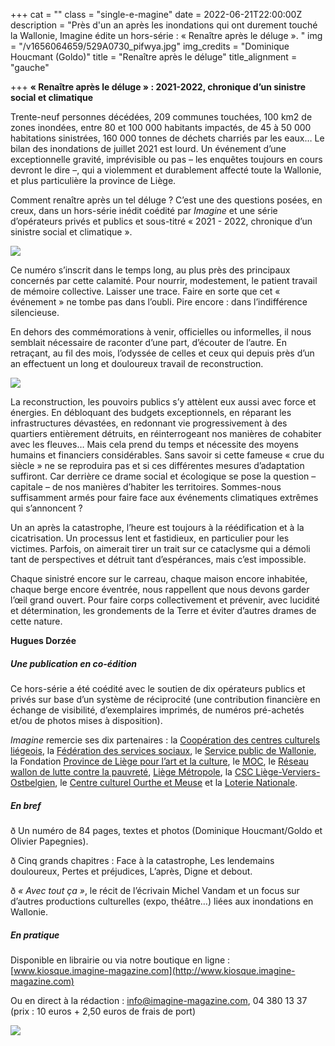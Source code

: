 +++
cat = ""
class = "single-e-magine"
date = 2022-06-21T22:00:00Z
description = "Près d'un an après les inondations qui ont durement touché la Wallonie, Imagine édite un hors-série : « Renaître après le déluge ». "
img = "/v1656064659/529A0730_pifwya.jpg"
img_credits = "Dominique Houcmant (Goldo)"
title = "Renaître après le déluge"
title_alignment = "gauche"

+++
**« Renaître après le déluge » : 2021-2022, chronique d’un sinistre social et climatique**

Trente-neuf personnes décédées, 209 communes touchées, 100 km2 de zones inondées, entre 80 et 100 000 habitants impactés, de 45 à 50 000 habitations sinistrées, 160 000 tonnes de déchets charriés par les eaux… Le bilan des inondations de juillet 2021 est lourd. Un événement d’une exceptionnelle gravité, imprévisible ou pas – les enquêtes toujours en cours devront le dire –, qui a violemment et durablement affecté toute la Wallonie, et plus particulière la province de Liège. 

Comment renaître après un tel déluge ? C’est une des questions posées, en creux, dans un hors-série inédit coédité par _Imagine_ et une série d’opérateurs privés et publics et sous-titré « 2021 - 2022, chronique d’un sinistre social et climatique ».

![](https://res.cloudinary.com/drg3m95yg/image/upload/c_limit,dpr_auto,q_70,w_1000,f_auto/v1655909581/HS_Innondations_Cover_kyxdof.jpg)

Ce numéro s’inscrit dans le temps long, au plus près des principaux concernés par cette calamité. Pour nourrir, modestement, le patient travail de mémoire collective. Laisser une trace. Faire en sorte que cet « événement » ne tombe pas dans l’oubli. Pire encore : dans l’indifférence silencieuse.

En dehors des commémorations à venir, officielles ou informelles, il nous semblait nécessaire de raconter d’une part, d’écouter de l’autre. En retraçant, au fil des mois, l’odyssée de celles et ceux qui depuis près d’un an effectuent un long et douloureux travail de reconstruction.

![](https://res.cloudinary.com/drg3m95yg/image/upload/c_limit,dpr_auto,q_70,w_1000,f_auto/v1656060813/HS_Innondations-2_page-0001_pgxst9.jpg)

La reconstruction, les pouvoirs publics s’y attèlent eux aussi avec force et énergies. En débloquant des budgets exceptionnels, en réparant les infrastructures dévastées, en redonnant vie progressivement à des quartiers entièrement détruits, en réinterrogeant nos manières de cohabiter avec les fleuves… Mais cela prend du temps et nécessite des moyens humains et financiers considérables. Sans savoir si cette fameuse « crue du siècle » ne se reproduira pas et si ces différentes mesures d’adaptation suffiront. Car derrière ce drame social et écologique se pose la question – capitale – de nos manières d’habiter les territoires. Sommes-nous suffisamment armés pour faire face aux événements climatiques extrêmes qui s’annoncent ?

Un an après la catastrophe, l’heure est toujours à la réédification et à la cicatrisation. Un processus lent et fastidieux, en particulier pour les victimes. Parfois, on aimerait tirer un trait sur ce cataclysme qui a démoli tant de perspectives et détruit tant d’espérances, mais c’est impossible.

Chaque sinistré encore sur le carreau, chaque maison encore inhabitée, chaque berge encore éventrée, nous rappellent que nous devons garder l’œil grand ouvert. Pour faire corps collectivement et prévenir, avec lucidité et détermination, les grondements de la Terre et éviter d’autres drames de cette nature.

**Hugues Dorzée**

##### **Une publication en co-édition**

Ce hors-série a été coédité avec le soutien de dix opérateurs publics et privés sur base d’un système de réciprocité (une contribution financière en échange de visibilité, d’exemplaires imprimés, de numéros pré-achetés et/ou de photos mises à disposition).

_Imagine_ remercie ses dix partenaires : la [Coopération des centres culturels liégeois](https://4w0cp.r.bh.d.sendibt3.com/mk/cl/f/EZVP1GobUVgRzxbSyNS55YjxrR_grx5xAIJS365-qpnIgr_N0s_oRe7W3kjCuWE1blwIj3OXxI5Ocm4i42aeHrKCiJWnxpqsUERmMhSURym6fYATJglXGlAVo_slP5P4G0ffLrEMiiHY-u_57Q3k6ZKdOcFhbdl522Dt5ypjPwxtV3Bp8yGvfA6-zzP6lsMDf896), la [Fédération des services sociaux](https://4w0cp.r.bh.d.sendibt3.com/mk/cl/f/0qDHmm6orXzOYSaSJbO1YDHc0cfNdrLsCDk8JVxnwTTbiIB45GRuG1IXPFBtmvFkud3PB9y_fmdhKxVaFxU3SILQFofcUXJB5mcWQNh8D3pKe4JohCX-V2WaCxYJyPrxIX9mhz2HtGtHW27t-OkaWH5z7kme8oIw_L6ZoUjgJrBF05uaMa_jAoZyou0oOCpiSekfvw), le [Service public de Wallonie](https://4w0cp.r.bh.d.sendibt3.com/mk/cl/f/DD76kIKNNHsFRPsVH_0L7oj2-gwuKlUjStjXWkzBMP4v08E3JwPTMlvdXMD83rRnCHui7ZbkcMEs0wZe5JI9CghjSEzXPzqJvu5tPU8RFdNwW_xQLlt-Oe1ebittuwC84UE1HcrsLZMPYcacVFHRW6KDp_77c8PAY1SX0zRCPQlUuBp89a4cU7fZnKZG-ks_wfSI), la Fondation [Province de Liège pour l’art et la culture](https://4w0cp.r.bh.d.sendibt3.com/mk/cl/f/4rRc4UD0dvkq6SGIkhTdl57uNy9LCzSFR3TL9fcqHjaitnmOBpMOSlGIgvgdXRF6M3V8xTUC6vzTcB5B8sY26PCv7DYodKvdwGRsWLqwTEk08JiMwXNA6PFdLx8Ejwl7xUzO2I1kYCjEJ59zFvOADQf1QE7vNhMcPTZEnktW7qivbVOWvC5WroqEnGE-FsWr68q_M3dTLkrHbCP89MPk4eSEOXnNcXUea0nWrAu-qA), le [MOC](https://4w0cp.r.bh.d.sendibt3.com/mk/cl/f/70IjF_4XahWPxdM_VL1FmTu8Mv1FczgvV8nWXUSrzp8L-LBDVi9tRS-X5Jv8DSdYOsmSC5CZjIsVq4WRzYxP6qBqCTjFkng7ZQYYHPmkeVoRHf7JJ9UUo2SKY0HKirLCOWCobO_kkN3m83dxmgJRUEIzOeZhJOPn68gRRToyjkPlcCHy91oaVqu5Ai9CZ4udbZuOUsmpBfZnPfswjaU-NaMmMLPJxS-E_RHEDW2BWhqxCZONlmGy83YxjAjJwfOTOgzp073JHHj6NvWDllBI), le [Réseau wallon de lutte contre la pauvreté](https://4w0cp.r.bh.d.sendibt3.com/mk/cl/f/r7aJu0s5T_LOenDo2VWGD6aOU60FmF76ZImHpVYZ4SgRP7X4RADrEnah5v5aEby7uIUfB343pHmii4zCre8eKGmgco03wWYsSqc5ivbv-xmtw31BU85BtwJ4d5OTzXbg-LmpG9cIaNDw4SVmV6WLQZDmPwzFuRRszSIzcyZF1KN6LpOFvGi5qhRtdBk9oZk), [Liège Métropole](https://4w0cp.r.bh.d.sendibt3.com/mk/cl/f/UGKYpbEgSVOLrF5cYYyux_puGXFdD-jmUanLCuHTBSWEirDj1wOLSfjWMMpDm1EcRvQPmGKQI_IKA7dyTYgDDqFo8b7iTrtHH3j61pnf2twCcfft-PCOvYb0B-6APHDCzH_TNjMfjzFdcZ2ADF7brGO3B12EyEgMvuv6U0fmA1HupigWMHgGKQergXwJuOZWi4eLrw), la [CSC Liège-Verviers-Ostbelgien](https://4w0cp.r.bh.d.sendibt3.com/mk/cl/f/-0g-vn55p87oA9TJ51QzYt_6zn24u6DGQNApKpaO8E_VDcPEicrOe7L_KYMl78vkwDK7KvVmxPBUuktQzS2pEWgFp3EX75Kfi-CG2GjUxQq-7-wsZxcNvtQyZK1GFV3EoxdLj_jM_rdYYabSYUn7VxJ2iLAizOsJ4jLLMsxobp2u-Bf89oU3bpDzrJx-OVgQoeZYs-XmjwtOCP1SrwRS0ZbzQ1xpoy4lH2xRSd-yTKY1s8IVv6TP502jxu9u70XUnq29KffSivX5v2WiCv-If3YahEcMEvk), le [Centre culturel Ourthe et Meuse](https://4w0cp.r.bh.d.sendibt3.com/mk/cl/f/Cky3xV4jKvR8A8a5xlKjCSp86vkD3bTZO41d8dMu0xW1PPmd9Jg1lAeG6ALgi-lFlbY9Y9hBuxbrl4Z_NCk5RszxH4fNLjWk_PXN3KSrAKjJKQ0RqdIpqWTofI6Aa8Qqv2g8I_eAqzIpmoSwsIjmAq0y-_1sDLpbuNtm8yFmlKPsRFApYaNUhm-mpC_uToG0Ef68zzedOTwGIiV7xM5imPExZ6WO) et la [Loterie Nationale](https://4w0cp.r.bh.d.sendibt3.com/mk/cl/f/6u8Skr4sfbnlDOa_jv7PUhp4mOZXA1TNb4p9HeaWaejutnZ5hR5pMYmBGwtlN6KdomzmOSFoxVfkf6UWI6L4bIrbuESORAL1N6fhI56ZPFVfafWNDZVQUn0ay6WeA72ntWACHFqUZ-h9RuT4RwctosdstRVmxUU9Kv7cJtigzXUzrRFhfbQAjrHFYWrzg_qVFXCXUeS5a8jnYacr).

##### **En bref**

ð Un numéro de 84 pages, textes et photos (Dominique Houcmant/Goldo et Olivier Papegnies).

ð Cinq grands chapitres : Face à la catastrophe, Les lendemains douloureux, Pertes et préjudices, L’après, Digne et debout.

ð _« Avec tout ça »_, le récit de l’écrivain Michel Vandam et un focus sur d’autres productions culturelles (expo, théâtre…) liées aux inondations en Wallonie.

##### **En pratique**

Disponible en librairie ou via notre boutique en ligne : [www.kiosque.imagine-magazine.com](http://www.kiosque.imagine-magazine.com)

Ou en direct à la rédaction : [info@imagine-magazine.com](mailto:info@imagine-magazine.com), 04 380 13 37 (prix : 10 euros + 2,50 euros de frais de port)

![](https://res.cloudinary.com/drg3m95yg/image/upload/c_limit,dpr_auto,q_70,w_1000,f_auto/v1655910057/HS_Innondations-43_page-0001_rr2hrv.jpg)